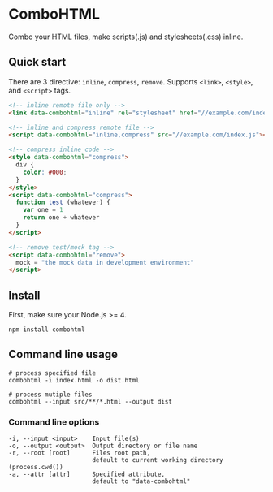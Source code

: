 # ComboHTML

Combo your HTML files, make scripts(.js) and stylesheets(.css) inline.

## Quick start

There are 3 directive: `inline`, `compress`, `remove`. Supports `<link>`, `<style>`, and `<script>` tags.

```html
<!-- inline remote file only -->
<link data-combohtml="inline" rel="stylesheet" href="//example.com/index.css">

<!-- inline and compress remote file -->
<script data-combohtml="inline,compress" src="//example.com/index.js"></script>

<!-- compress inline code -->
<style data-combohtml="compress">
  div {
    color: #000;
  }
</style>
<script data-combohtml="compress">
  function test (whatever) {
    var one = 1
    return one + whatever
  }
</script>

<!-- remove test/mock tag -->
<script data-combohtml="remove">
  mock = "the mock data in development environment"
</script>
```

## Install

First, make sure your Node.js >= 4.

```shell
npm install combohtml
```

## Command line usage

```shell
# process specified file
combohtml -i index.html -o dist.html

# process mutiple files
combohtml --input src/**/*.html --output dist
```

### Command line options

```
-i, --input <input>    Input file(s)
-o, --output <output>  Output directory or file name
-r, --root [root]      Files root path,
                       default to current working directory (process.cwd())
-a, --attr [attr]      Specified attribute,
                       default to "data-combohtml"
```
